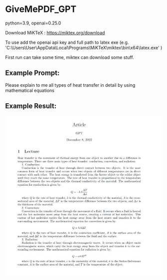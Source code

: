 # GiveMePDF_GPT

python=3.9,  openai=0.25.0

Download MiKTeX : https://miktex.org/download

To use add the openai api key and full path to latex exe (e.g. 'C:\\Users\\User\\AppData\\Local\\Programs\\MiKTeX\\miktex\\bin\\x64\\latex.exe' )

First run can take some time, miktex can download some stuff.


## Example Prompt:
Please explain to me all types of heat transfer in detail by using mathematical equations

## Example Result:

![Example Usage](https://github.com/ArdaEs/GiveMePDF_GPT/blob/main/example/example.JPG)
